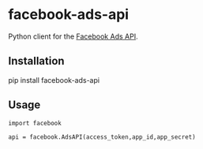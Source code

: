 facebook-ads-api
================

Python client for the [Facebook Ads API](https://developers.facebook.com/docs/ads-api/).


Installation
------------
pip install facebook-ads-api

Usage
-----

    import facebook

    api = facebook.AdsAPI(access_token,app_id,app_secret)
